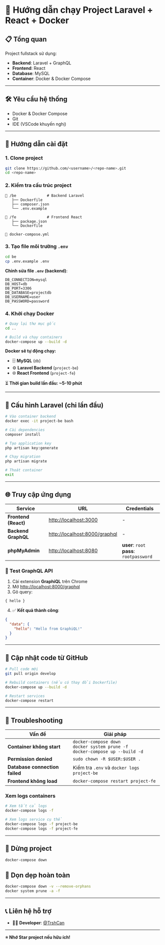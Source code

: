 # 🚀 Hướng dẫn chạy Project Laravel + React + Docker

## 📋 **Tổng quan**
Project fullstack sử dụng:
- **Backend**: Laravel + GraphQL
- **Frontend**: React
- **Database**: MySQL
- **Container**: Docker & Docker Compose

---

## 🛠 **Yêu cầu hệ thống**
- Docker & Docker Compose
- Git
- IDE (VSCode khuyến nghị)

---

## 🚀 **Hướng dẫn cài đặt**

### **1. Clone project**
```bash
git clone https://github.com/<username>/<repo-name>.git
cd <repo-name>
```

### **2. Kiểm tra cấu trúc project**
```
📁 /be              # Backend Laravel
   ├── Dockerfile
   ├── composer.json
   └── .env.example
   
📁 /fe              # Frontend React
   ├── package.json
   └── Dockerfile
   
📄 docker-compose.yml
```

### **3. Tạo file môi trường `.env`**
```bash
cd be
cp .env.example .env
```

**Chỉnh sửa file `.env` (backend)**:
```env
DB_CONNECTION=mysql
DB_HOST=db
DB_PORT=3306
DB_DATABASE=projectdb
DB_USERNAME=user
DB_PASSWORD=password
```

### **4. Khởi chạy Docker**
```bash
# Quay lại thư mục gốc
cd ..

# Build và chạy containers
docker-compose up --build -d
```

**Docker sẽ tự động chạy:**
- 🗄️ **MySQL** (`db`)
- ⚙️ **Laravel Backend** (`project-be`)
- 🌐 **React Frontend** (`project-fe`)

⏳ **Thời gian build lần đầu: ~5-10 phút**

---

## 🔧 **Cấu hình Laravel (chỉ lần đầu)**

```bash
# Vào container backend
docker exec -it project-be bash

# Cài dependencies
composer install

# Tạo application key
php artisan key:generate

# Chạy migration
php artisan migrate

# Thoát container
exit
```

---

## 🌐 **Truy cập ứng dụng**

| **Service** | **URL** | **Credentials** |
|-------------|---------|-----------------|
| **Frontend (React)** | [http://localhost:3000](http://localhost:3000) | - |
| **Backend GraphQL** | [http://localhost:8000/graphql](http://localhost:8000/graphql) | - |
| **phpMyAdmin** | [http://localhost:8080](http://localhost:8080) | **user**: `root`<br>**pass**: `rootpassword` |

### **🧪 Test GraphQL API**
1. Cài extension **GraphiQL** trên Chrome
2. Mở [http://localhost:8000/graphql](http://localhost:8000/graphql)
3. Gõ query:
```graphql
{ hello }
```
4. ✅ **Kết quả thành công**:
```json
{
  "data": {
    "hello": "Hello from GraphiQL!"
  }
}
```

---

## 🔄 **Cập nhật code từ GitHub**

```bash
# Pull code mới
git pull origin develop

# Rebuild containers (nếu có thay đổi Dockerfile)
docker-compose up --build -d

# Restart services
docker-compose restart
```

---

## 🐛 **Troubleshooting**

| **Vấn đề** | **Giải pháp** |
|------------|---------------|
| **Container không start** | `docker-compose down`<br>`docker system prune -f`<br>`docker-compose up --build -d` |
| **Permission denied** | `sudo chown -R $USER:$USER .` |
| **Database connection failed** | Kiểm tra `.env` và `docker logs project-be` |
| **Frontend không load** | `docker-compose restart project-fe` |

### **Xem logs containers**
```bash
# Xem tất cả logs
docker-compose logs -f

# Xem logs service cụ thể
docker-compose logs -f project-be
docker-compose logs -f project-fe
```

---

## 🛑 **Dừng project**
```bash
docker-compose down
```

## 🧹 **Dọn dẹp hoàn toàn**
```bash
docker-compose down -v --remove-orphans
docker system prune -a -f
```

---

## 📞 **Liên hệ hỗ trợ**
- 👨‍💻 **Developer**: [@TrshCan](https://github.com/TrshCan)


---

**⭐ Nhớ **Star** project nếu hữu ích!**
